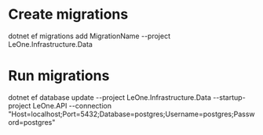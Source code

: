 # Create migrations
dotnet ef migrations add MigrationName --project LeOne.Infrastructure.Data


# Run migrations
dotnet ef database update --project LeOne.Infrastructure.Data --startup-project LeOne.API --connection "Host=localhost;Port=5432;Database=postgres;Username=postgres;Password=postgres"
